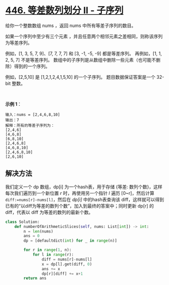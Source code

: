 # [446. 等差数列划分 II - 子序列](https://leetcode-cn.com/problems/arithmetic-slices-ii-subsequence/)

给你一个整数数组 nums ，返回 nums 中所有等差子序列的数目。

如果一个序列中至少有三个元素 ，并且任意两个相邻元素之差相同，则称该序列为等差序列。

例如，[1, 3, 5, 7, 9]、[7, 7, 7, 7] 和 [3, -1, -5, -9] 都是等差序列。
再例如，[1, 1, 2, 5, 7] 不是等差序列。
数组中的子序列是从数组中删除一些元素（也可能不删除）得到的一个序列。

例如，[2,5,10] 是 [1,2,1,2,4,1,5,10] 的一个子序列。
题目数据保证答案是一个 32-bit 整数。

 

**示例 1**：
```
输入：nums = [2,4,6,8,10]
输出：7
解释：所有的等差子序列为：
[2,4,6]
[4,6,8]
[6,8,10]
[2,4,6,8]
[4,6,8,10]
[2,4,6,8,10]
[2,6,10]
```

## 解决方法

我们定义一个 dp 数组，dp[i] 为一个hash表，用于存储 {等差: 数列个数}，这样每次我们遍历到一个新位置 *r* 时，再使用另一个指针 *l* 遍历 [0~r]，然后计算 `diff:=nums[r]-nums[l]`，然后在 *dp[i]* 中的hash表查询该 diff，这样就可以得到已有的“以diff为等差的数列个数”，加入到最终的答案中；同时更新 dp[r] 的 diff，代表以 diff 为等差的数列的最新个数。


```py
class Solution:
    def numberOfArithmeticSlices(self, nums: List[int]) -> int:
        n = len(nums)
        ans = 0
        dp = [defaultdict(int) for _ in range(n)]

        for r in range(1, n):
            for l in range(r):
                diff = nums[r]-nums[l]
                x = dp[l].get(diff, 0)
                ans += x
                dp[r][diff] += x+1
        return ans
```